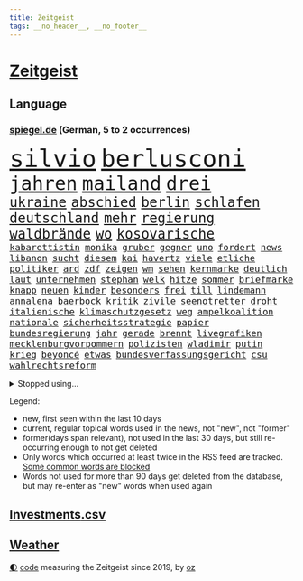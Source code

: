 ```yaml
---
title: Zeitgeist
tags: __no_header__, __no_footer__
---
```


# [Zeitgeist](https://oliz.io/zeitgeist/)

## Language

<h3><a href="https://www.spiegel.de" target="_blank">spiegel.de</a> (German, 5 to 2 occurrences)</h3>
<p style="font-family:monospace">
<span style="font-size:32pt"><a href="news_links.html#silvio" class="current">silvio</a></span>
<span style="font-size:32pt"><a href="news_links.html#berlusconi" class="current">berlusconi</a></span>
<br>
<span style="font-size:25pt"><a href="news_links.html#jahren" class="current">jahren</a></span>
<span style="font-size:25pt"><a href="news_links.html#mailand" class="current">mailand</a></span>
<span style="font-size:25pt"><a href="news_links.html#drei" class="current">drei</a></span>
<br>
<span style="font-size:18pt"><a href="news_links.html#ukraine" class="current">ukraine</a></span>
<span style="font-size:18pt"><a href="news_links.html#abschied" class="current">abschied</a></span>
<span style="font-size:18pt"><a href="news_links.html#berlin" class="current">berlin</a></span>
<span style="font-size:18pt"><a href="news_links.html#schlafen" class="current">schlafen</a></span>
<span style="font-size:18pt"><a href="news_links.html#deutschland" class="current">deutschland</a></span>
<span style="font-size:18pt"><a href="news_links.html#mehr" class="current">mehr</a></span>
<span style="font-size:18pt"><a href="news_links.html#regierung" class="current">regierung</a></span>
<span style="font-size:18pt"><a href="news_links.html#waldbrände" class="current">waldbrände</a></span>
<span style="font-size:18pt"><a href="news_links.html#wo" class="current">wo</a></span>
<span style="font-size:18pt"><a href="news_links.html#kosovarische" class="current">kosovarische</a></span>
<br>
<span style="font-size:12pt"><a href="news_links.html#kabarettistin" class="new">kabarettistin</a></span>
<span style="font-size:12pt"><a href="news_links.html#monika" class="current">monika</a></span>
<span style="font-size:12pt"><a href="news_links.html#gruber" class="new">gruber</a></span>
<span style="font-size:12pt"><a href="news_links.html#gegner" class="current">gegner</a></span>
<span style="font-size:12pt"><a href="news_links.html#uno" class="current">uno</a></span>
<span style="font-size:12pt"><a href="news_links.html#fordert" class="current">fordert</a></span>
<span style="font-size:12pt"><a href="news_links.html#news" class="current">news</a></span>
<span style="font-size:12pt"><a href="news_links.html#libanon" class="current">libanon</a></span>
<span style="font-size:12pt"><a href="news_links.html#sucht" class="current">sucht</a></span>
<span style="font-size:12pt"><a href="news_links.html#diesem" class="current">diesem</a></span>
<span style="font-size:12pt"><a href="news_links.html#kai" class="current">kai</a></span>
<span style="font-size:12pt"><a href="news_links.html#havertz" class="new">havertz</a></span>
<span style="font-size:12pt"><a href="news_links.html#viele" class="current">viele</a></span>
<span style="font-size:12pt"><a href="news_links.html#etliche" class="current">etliche</a></span>
<span style="font-size:12pt"><a href="news_links.html#politiker" class="current">politiker</a></span>
<span style="font-size:12pt"><a href="news_links.html#ard" class="current">ard</a></span>
<span style="font-size:12pt"><a href="news_links.html#zdf" class="current">zdf</a></span>
<span style="font-size:12pt"><a href="news_links.html#zeigen" class="current">zeigen</a></span>
<span style="font-size:12pt"><a href="news_links.html#wm" class="current">wm</a></span>
<span style="font-size:12pt"><a href="news_links.html#sehen" class="current">sehen</a></span>
<span style="font-size:12pt"><a href="news_links.html#kernmarke" class="new">kernmarke</a></span>
<span style="font-size:12pt"><a href="news_links.html#deutlich" class="current">deutlich</a></span>
<span style="font-size:12pt"><a href="news_links.html#laut" class="current">laut</a></span>
<span style="font-size:12pt"><a href="news_links.html#unternehmen" class="current">unternehmen</a></span>
<span style="font-size:12pt"><a href="news_links.html#stephan" class="current">stephan</a></span>
<span style="font-size:12pt"><a href="news_links.html#welk" class="new">welk</a></span>
<span style="font-size:12pt"><a href="news_links.html#hitze" class="current">hitze</a></span>
<span style="font-size:12pt"><a href="news_links.html#sommer" class="current">sommer</a></span>
<span style="font-size:12pt"><a href="news_links.html#briefmarke" class="new">briefmarke</a></span>
<span style="font-size:12pt"><a href="news_links.html#knapp" class="current">knapp</a></span>
<span style="font-size:12pt"><a href="news_links.html#neuen" class="current">neuen</a></span>
<span style="font-size:12pt"><a href="news_links.html#kinder" class="current">kinder</a></span>
<span style="font-size:12pt"><a href="news_links.html#besonders" class="current">besonders</a></span>
<span style="font-size:12pt"><a href="news_links.html#frei" class="current">frei</a></span>
<span style="font-size:12pt"><a href="news_links.html#till" class="current">till</a></span>
<span style="font-size:12pt"><a href="news_links.html#lindemann" class="current">lindemann</a></span>
<span style="font-size:12pt"><a href="news_links.html#annalena" class="current">annalena</a></span>
<span style="font-size:12pt"><a href="news_links.html#baerbock" class="current">baerbock</a></span>
<span style="font-size:12pt"><a href="news_links.html#kritik" class="current">kritik</a></span>
<span style="font-size:12pt"><a href="news_links.html#zivile" class="current">zivile</a></span>
<span style="font-size:12pt"><a href="news_links.html#seenotretter" class="new">seenotretter</a></span>
<span style="font-size:12pt"><a href="news_links.html#droht" class="current">droht</a></span>
<span style="font-size:12pt"><a href="news_links.html#italienische" class="current">italienische</a></span>
<span style="font-size:12pt"><a href="news_links.html#klimaschutzgesetz" class="current">klimaschutzgesetz</a></span>
<span style="font-size:12pt"><a href="news_links.html#weg" class="current">weg</a></span>
<span style="font-size:12pt"><a href="news_links.html#ampelkoalition" class="current">ampelkoalition</a></span>
<span style="font-size:12pt"><a href="news_links.html#nationale" class="current">nationale</a></span>
<span style="font-size:12pt"><a href="news_links.html#sicherheitsstrategie" class="new">sicherheitsstrategie</a></span>
<span style="font-size:12pt"><a href="news_links.html#papier" class="current">papier</a></span>
<span style="font-size:12pt"><a href="news_links.html#bundesregierung" class="current">bundesregierung</a></span>
<span style="font-size:12pt"><a href="news_links.html#jahr" class="current">jahr</a></span>
<span style="font-size:12pt"><a href="news_links.html#gerade" class="current">gerade</a></span>
<span style="font-size:12pt"><a href="news_links.html#brennt" class="current">brennt</a></span>
<span style="font-size:12pt"><a href="news_links.html#livegrafiken" class="new">livegrafiken</a></span>
<span style="font-size:12pt"><a href="news_links.html#mecklenburgvorpommern" class="current">mecklenburgvorpommern</a></span>
<span style="font-size:12pt"><a href="news_links.html#polizisten" class="current">polizisten</a></span>
<span style="font-size:12pt"><a href="news_links.html#wladimir" class="current">wladimir</a></span>
<span style="font-size:12pt"><a href="news_links.html#putin" class="current">putin</a></span>
<span style="font-size:12pt"><a href="news_links.html#krieg" class="current">krieg</a></span>
<span style="font-size:12pt"><a href="news_links.html#beyoncé" class="new">beyoncé</a></span>
<span style="font-size:12pt"><a href="news_links.html#etwas" class="current">etwas</a></span>
<span style="font-size:12pt"><a href="news_links.html#bundesverfassungsgericht" class="current">bundesverfassungsgericht</a></span>
<span style="font-size:12pt"><a href="news_links.html#csu" class="current">csu</a></span>
<span style="font-size:12pt"><a href="news_links.html#wahlrechtsreform" class="current">wahlrechtsreform</a></span>
</p>
<details>
<summary>Stopped using...</summary>
<p class="former" style="font-size:12pt">
schrieb(966) bundesland(965) ausgesprochen(964) empörung(964) regel(964) arbeitete(963) bedeuten(962) beispielen(962) co₂(962) geduld(962) geliefert(962) kolumnist(962) kraftvoll(962) positionen(962) bemüht(961) fdpchef(961) hinweisen(961) klimawandels(961) verluste(961) aussage(960) gewissen(960) hervor(960) magdeburg(960) radikal(960) öffnen(960) favoriten(959) innenministerium(959) persönlich(959) rheinlandpfalz(959) ton(959) verweigert(959) welle(959) argumente(958) bekanntesten(958) fühlen(958) kollaps(958) löhne(958) meldete(958) super(958) weltkrieg(958) entwurf(957) hinaus(957) kämpfer(957) schwangerschaft(957) tötete(957) versprach(957) weiße(957) ausländische(956) beschimpft(956) drosten(956) lastwagen(956) nahen(956) viktor(956) werke(956) zählen(956) 10000(955) eindruck(955) fragt(955) gewinner(955) kanzleramt(955) kurzem(955) oberste(955) südafrika(955) verkauf(955) verschiebt(955) versprochen(955) dominiert(954) gefährlicher(954) kontrolliert(954) tschechien(954) lügen(953) restaurant(953) standort(953) begründung(952) fahrrad(952) großbritanniens(952) kiel(952) schüssen(952) vorliegt(952) engagement(951) frachter(951) höchste(951) jüngste(951) nominiert(951) störung(950) bestimmten(949) verbessert(948) mitteln(947) mode(947) problemen(947) tür(947) meist(946) lkw(945) zugelassen(944) echten(943) konsum(943) milliarde(942) aufarbeitung(941) nachgewiesen(941) gesamten(940) ereignisse(939) em(938) kooperation(938) apps(936) ausrüstung(936) dran(935) umgeht(935) vorgänger(935) rollt(934) rang(933) bürgerinnen(931) journalist(929) schneider(929) unzufrieden(928) niedrig(927) schaut(927) koalitionspartner(926) ämter(926) foto(915) 91(914) normalerweise(914) verpasste(913) überfall(910) rakete(905) bbc(904) flog(900) schadensersatz(900) last(895) einfache(888) umbau(865) berichtete(863) trinken(839) belästigung(826) verantwortliche(796) erschoss(789) blut(783) umständen(759) stundenlang(711) arte(704) rereportage(704) lebensmitteln(701) 72(685) flut(667) gremium(667) gesund(658) amoklauf(656) komitee(654) umkämpften(654) highlights(650) anhängern(643) wirtschaftskrise(632) hoffenheim(631) kritischen(625) staatspräsident(620) tiger(616) gesetzentwurf(612) royals(612) anton(607) games(607) abtreibung(605) vorteil(605) harren(603) söders(603) bekräftigt(601) schulden(600) ice(598) grünenpolitiker(597) hofreiter(592) bettina(586) bahnen(585) empfehlen(584) betrunken(583) gewachsen(576) größtem(574) lieferungen(573) härte(572) radikaler(568) gletscher(561) ostukraine(560) kürzer(555) wahr(555) coaching(553) gewaltsamen(547) stephen(546) akw(544) einziger(541) auseinandersetzungen(540) beschossen(539) schütze(535) schloss(532) oligarchen(526) kriegs(523) fördern(519) getreten(514) bat(509) lemke(504) steffi(504) soldat(503) australier(501) stuhl(500) schwieriger(499) wild(499) überwachung(498) einfachen(493) buckinghampalast(479) herausgefunden(478) afrikanischen(476) melnyk(475) seoul(473) tempolimit(473) transparenz(471) ordnet(469) vögel(464) abseits(463) 98(462) absagen(453) brandenburger(443) sanktioniert(439) eingetroffen(438) empfang(437) nukleare(437) töchter(435) monarchie(433) söhne(432) saporischschja(430) dilemma(428) klassenzimmer(427) lindners(427) breiten(425) prominenter(421) koch(420) lohn(418) braunschweig(416) fair(414) ten(414) zuflucht(412) auslösen(410) erlauben(408) ertrinken(407) spannung(407) schwarzes(403) großmutter(396) filialen(391) halt(383) discounter(377) bedingung(376) carlo(372) lösungen(369) cannabis(368) 8(365) chefs(364) lidl(363) sportlich(363) zeremonie(362) 110(361) kaiserslautern(361) schwächen(359) steuerzahler(359) kaffee(355) sexuell(355) verhaftung(353) geschäftsmodell(349) einsätze(346) künstlichen(346) ukrainerusslandkrieg(346) knapper(345) andrew(344) camilla(342) massenproteste(341) mitgeteilt(339) valley(339) nahrung(337) neustart(337) standards(337) fehlten(336) mob(334) persönlicher(333) verbraucherzentrale(332) zuwanderung(332) krebserkrankung(331) sehe(327) 27jährige(326) fragwürdig(325) islamische(325) uneins(324) verspottet(324) dramatische(323) solches(318) verleihung(318) erlegen(317) schwede(314) verstanden(314) musikerin(312) träume(311) fasst(310) repressionen(310) zurückhaltung(310) starkwatzinger(309) ähnlichen(308) angespannt(306) heimischen(306) umweltschützer(305) ältesten(304) tode(302) scheiterten(301) subventionen(301) technisch(299) unterkunft(299) virginia(298) gründet(297) psychischen(296) wütet(295) diana(292) aufstand(291) twitteraccount(289) vogelgrippe(287) raten(285) shitstorm(285) 25000(284) oleksij(284) marvin(281) tobias(280) gründete(279) fußballprofis(277) harmlos(277) träumt(277) atomkraftwerk(275) rutschen(272) schmuck(272) wenigstens(272) schwachstellen(271) erforderlich(266) vergisst(265) umweltfreundlich(264) entstehen(262) kurznachrichtendienst(262) strafrechtliche(259) durant(255) bauart(254) gewaltsam(254) listen(254) feierten(253) roboter(253) makejew(250) rose(248) raumfahrt(247) fliegt(246) arroganz(243) staatsmedien(243) halbzeit(242) scheinbar(242) hauptdarstellerin(241) kurzen(241) illegales(240) fußballfans(239) krone(239) spiels(239) windsor(239) vergnügen(238) königshaus(237) kurswechsel(235) phoenix(235) silva(235) direktor(233) geschenke(233) handball(233) elektronische(232) eineinhalb(231) sportdirektor(231) verfängt(231) ukrainefeldzug(230) angewiesen(224) kocht(224) schmeckt(224) bahnmitarbeiter(223) menschenrechtsaktivisten(223) auszeichnung(222) zielt(222) abbruch(220) bonbons(218) falschinformationen(218) verankert(218) entladen(217) abgewählt(215) missionen(214) einheimische(210) nachrichtenagentur(209) abgesetzt(208) beworfen(207) geschmack(205) misstrauen(203) designierte(202) großereignis(202) flugabwehr(201) flüchtlingsheim(201) del(199) diversität(199) antreibt(198) aufsehenerregenden(198) ausreise(198) böhmermann(195) interessieren(195) palmer(195) brisantes(194) zigaretten(194) antibiotika(193) one(192) chinareise(191) grundgesetz(191) diplomatie(187) sms(187) antisemitischen(185) unerlaubt(185) migrationspolitik(183) sieges(182) sound(182) chefposten(181) vollsperrung(180) bosch(179) pop(179) iwf(178) i̇mamoğlu(178) rivalität(178) abgründe(177) angriffskrieges(177) gegensatz(177) steigern(177) youtuber(177) dallas(176) mediathek(176) segler(175) bildchefredakteur(174) lauter(174) siebte(172) muster(171) buenos(170) interviews(170) nutzerinnen(170) unangenehm(170) aufpassen(169) studio(169) getränke(168) wein(168) größeren(166) produkten(166) gestalten(165) korruptionsermittlungen(165) kurzzeitig(165) wahlrecht(165) lehnten(164) wunderbare(164) befindlichkeiten(163) entsprechendes(163) sinnbild(163) geraubt(162) frühjahrsoffensive(160) schieflage(160) ubahn(160) absolut(159) frauenproblem(159) professionell(159) lahmlegen(157) luftraum(157) militärbasis(157) pakistans(157) tvserie(157) zuschläge(157) chefredakteur(156) erwähnt(156) fußgänger(156) freunden(155) nina(155) 16jährige(154) eröffnen(154) haushalts(153) suv(153) 2028(152) datenschützer(152) verlässlichen(152) ähnlicher(152) 26jähriger(151) preisbremsen(151) importe(150) informieren(150) einkaufszentrum(149) lizenz(149) reisebus(149) säuglinge(149) gängige(147) abschwächen(146) beeindruckt(146) beliebter(146) entnommen(146) friedensverhandlungen(146) lockt(146) manfred(146) weber(146) attentäter(145) gleichem(145) kundschaft(145) ussängerin(145) gigantische(144) gerückt(143) käse(143) transparent(143) verspannungen(143) aussieht(142) denkbar(142) krebstherapie(142) naher(142) verzehr(142) csupolitiker(141) gittern(141) sprengsatz(141) aires(140) nichtstun(140) bußgeld(139) genehmigungen(139) gerüstet(139) schätzungsweise(139) christdemokraten(138) flasche(138) lüdenscheid(138) privat(138) wucht(137) abläuft(136) googles(135) neutral(135) amüsant(134) grundnahrungsmittel(134) herstellers(134) straßenbahn(134) hochhaus(133) männlichen(133) geheimnisse(132) memphis(132) unbezahlbar(132) prognosen(131) autobahnbrücke(130) freier(129) gelaunt(129) parlamentarischen(129) parteifreund(129) aufwind(127) gastauftritt(127) aufträgen(126) erhalt(126) regierte(126) bad(125) rückgrat(125) autofahren(124) gesichtet(124) marode(124) linda(123) palästinensern(123) umweltministerin(123) unterirdische(123) 33jährige(122) 34jährige(122) flensburg(122) griffen(122) sportwagen(122) charlotte(121) krebsmedikamente(121) anja(120) büßen(120) fatalen(120) automarkt(119) floh(119) titelrennen(119) weimar(119) a3(118) entsprechende(118) vorwerfen(118) übers(118) liebt(117) stetig(117) süchtig(117) busch(116) grundsteuer(116) jene(116) renten(116) landesweite(115) unbekannt(115) bundesligisten(114) derby(114) gewünscht(114) solange(114) state(114) sticht(114) flüchtlingspolitik(113) kassierte(113) deutschkolumne(112) filmen(112) lauf(112) läufer(112) erinnerungslücken(111) verhandelte(111) versteht(111) boote(110) fernseher(110) gedient(110) geldtransporter(110) spiegelredakteurin(110) unfallzahlen(110) eskalierte(109) spezies(109) verfügbar(109) antonio(108) dragshows(108) marin(108) stieß(108) aktive(107) befragten(107) helsinki(107) militäreinsatz(107) bundesbildungsministerin(106) sommerspiele(106) deklassiert(105) monden(105) pflegen(105) abzocke(104) ambitionen(104) marius(104) hinzugefügt(103) skulptur(103) sturmgewehren(103) gültige(102) erneuerbaren(101) eukommissionspräsidentin(101) packt(101) arts(100) copa(100) panik(100) abstiegskampf(99) felipe(99) spielerinnen(99) tschechische(99) ungelöst(99) dissens(98) fußstapfen(98) h5n1(98) tanzverbot(98) beansprucht(97) ferne(97) gekrönt(97) magen(97) neapel(97) herrmanns(96) italienisches(96) parteiaustritt(96) präsidentschaft(96) reschke(96) wagnersöldnern(96) dramatischer(95) sogenannter(94) taktische(94) 51(93) abgeraten(92) joggen(92) registrieren(92) trier(92) verschwörungstheorien(92) bürogebäude(91) darmstadt(91) gladbach(91) koalitionen(91) kürt(91) spiegelcartoonisten(91) stärkt(91) ausrichtung(90) bewertung(90) hausbrand(90) kommentatoren(90) parade(90) philippe(90) warriors(90) organe(89) weiblichen(89) eigner(88) spendieren(88) sprachtests(88) sprünge(88) tattoo(88) fahrern(87) geredet(87) heutzutage(87) krawall(87) pianist(87) rezension(87) sicherheitslage(87) stasi(87) zuschüsse(87) abschiebung(86) blasphemie(86) klubführung(86) lieferte(86) music(86) teufel(86) wertvollste(86) akzeptiert(85) crews(85) entweder(85) suns(85) erhärtet(84) good(84) höhle(84) kontinente(84) müde(84) sed(84) tui(84) wachsender(84) zustehen(84) zylindrische(84) argumentation(83) backen(83) beigetragen(83) bußgelder(83) eskortiert(83) genervt(83) jessica(83) neuhaus(83) ökonomin(83) can(82) disziplin(82) gehege(82) haushaltsstreit(82) popsuperstar(82) schulklasse(82) sexuelles(82) territorium(82) wang(82) yi(82) autoindustrie(81) giftige(81) jusochefin(81) meeresspiegel(81) rekonstruieren(81) rosenthal(81) ruiniert(81) spitzenkandidat(81) südostasien(81) überforderung(81) anarchie(80) aufgestaut(80) neidisch(80) planungssicherheit(80) schlappe(80) stehe(80) zugesagte(80) bundespräsidenten(79) gropp(79) höhepunkt(79) lemon(79) mehrfacher(79) praktikantin(79) reint(79) rückzugsort(79) wirbelstürme(79) zubereitung(79) aufstellung(78) erhaltenen(78) glitter(78) jüngster(78) kurznachrichten(78) randalierer(78) rührt(78) ebbe(77) erwecken(77) henrik(77) stammende(77) söldnerchef(77) wurf(77) 13000(76) bülter(76) gegnerischen(76) handelte(76) herbe(76) konstruktive(76) nützlich(76) sicherheitsberater(76) tragischen(76) wassermangel(76) army(75) beitragszahler(75) bestände(75) dominieren(75) gabel(75) hightech(75) hildesheim(75) itunternehmer(75) kassen(75) klopps(75) regisseure(75) stach(75) zuzulassen(75) ausgelobt(74) eilig(74) kantinen(74) karsten(74) kiffen(74) kommendem(74) legalisiert(74) mensen(74) schanelec(74) einbauen(73) energiepreisbremsen(73) laune(73) psychotherapeutin(73) ssc(73) verwandt(73) franca(72) geldquellen(72) obrador(72) regelt(72) slowenien(72) zocken(72) 2012(71) katarina(71) lord(71) lost(71) nablus(71) sterbehilfe(71) grizzlies(70) militärparade(70) morant(70) nationaler(70) planungen(70) rauer(70) suspendieren(70) frankie(69) impfen(69) klicks(69) missbrauchsfälle(69) naiv(69) platzhirsche(69) stahlen(69) steuerpflichtige(69) talkshows(69) alison(68) brooks(68) rahmede(68) spannenden(68) spdzentrale(68) take(68) waffenmesse(68) beitragszahlern(67) eidgenossen(67) handelsketten(67) patientenakte(67) unprofessionell(67) heizungspläne(66) industrien(66) sheeran(66) slowakei(66) torte(66) transformation(66) vermissen(66) örtliche(66) date(65) elterngeld(65) it(65) tatwaffe(65) usbundesgericht(65) ältester(65) allzu(64) altkanzler(64) erkrankungen(64) ostafrikanischen(64) abkühlung(63) damaliger(63) operationen(63) qin(63) segeljacht(63) tariflöhne(63) therapeuten(63) verkehrsunternehmen(63) 81jähriger(62) raumfahrtagentur(62) getränk(61) hitlers(61) kundgebungen(61) militanten(61) attraktive(60) missbrauchstaten(60) einschlagen(59) genaue(59) helga(59) orchestra(59) sondersteuer(59) spdkanzler(59) eilverfahren(58) ergibt(58) hehre(58) messengerdienst(58) nora(58) russe(58) rückerstattungen(58) sackte(58) sportstudio(58) topstars(58) apotheke(57) begräbt(57) gründung(57) kartenspiele(57) musikalisch(57) panzerhaubitzen(57) aufteilung(56) bahnreisende(56) bestechlichkeit(56) dauerhafte(56) endometriose(56) gastronomie(56) gerast(56) gesundheitswesen(56) hitzerekord(56) kw(56) ministerpräsidentenkonferenz(56) muttertag(56) tadschikistan(56) trauen(56) unerwünscht(56) unomenschenrechtsrat(56) westeuropa(56) zeichnete(56) bundeskriminalamt(55) gedrosselt(55) joint(55) kampfjet(55) nasenspray(55) verblüffender(55) wehrmacht(55) einbau(54) kommandeur(54) prekär(54) schnellere(54) siedlungen(54) zeitreise(54) derzeitige(53) empfänger(53) flüchtlingshilfe(53) personalentscheidung(53) portal(53) provisorischen(53) urban(53) verschlingt(53) fitnessstudio(52) mesut(52) özil(52) einspruch(51) gespannt(51) mercedesbenz(51) vergütungen(51) gelungenes(50) greenwashing(50) hyperschallwaffen(50) luna(50) basteln(49) deutliches(49) infizieren(49) jake(49) nominierung(49) prosieben(49) ultrarechten(49) bundeseigene(48) bädern(48) oberverwaltungsgericht(48) raumschiff(48) vorzüge(48) belarussen(47) ecuadors(47) lebensmittelpreise(47) megawarnstreik(47) militärstützpunkt(47) vermeintlich(47) verpennt(47) vorausgesetzt(47) ranch(46) 57jähriger(45) begeisterung(45) boykottiert(45) riskieren(45) wettkämpfen(45) klimazielen(44) festlegen(43) thron(43) verwüstungen(43) atomunfall(42) empfinden(42) gemälde(42) jacob(42) kohls(42) oberbayern(42) türkeiwahlen(42) usjustizministerium(42) betonte(41) diagnostiziert(41) lohnerhöhung(41) schade(41) webber(41) filmte(40) känguru(40) militärblogger(40) währungsfonds(40) beschworen(39) entlarvt(39) feiertage(39) fußballmanager(39) royalen(39) schillernden(39) trümmerfeld(39) verhandlungsrunden(39) verlesen(39) gewagten(38) kentucky(38) luftalarm(38) schottischen(38) trumpf(38) vornehmen(38) 45jährigen(37) astronomen(37) eier(37) feierlichkeiten(37) legale(37) misere(37) staatsbürger(37) grabstein(36) monarch(36) nebenkläger(36) prekären(36) sprengstoff(36) exkanzler(35) fm4(35) liberaler(35) magie(35) olli(35) punktete(35) schmelzen(35) weste(35) wette(35) anadolu(34) begrenzung(34) sanna(34) unumkehrbar(34) bundeskriminalamts(33) eufirmen(33) geopolitische(33) inzucht(33) nutzlos(33) schleusen(33) constantin(32) durften(32) flecken(32) harold(32) koalitionsvertrag(32) logo(32) onkel(32) autopsie(31) fühle(31) nationalist(31) pflegebranche(31) psychischer(31) ussender(31) entbunden(30) vorstadt(30) angibt(29) auferstehung(29) experiment(29) gefürchtet(29) homöopathie(29) militärfirma(29) tübingens(29) wahlkampfmanöver(29) einsturz(28) kuchen(28) berührt(27) biermarke(27) brett(27) bürgerschaft(27) endspurt(27) rammte(27) verwerfungen(27) zunge(27) 8000(26) blau(26) chicago(26) kasachstan(26) mothers(26) rettungshubschrauber(26) sang(26) usunternehmen(26) ’ndrangheta(26) curry(25) horror(25) kürzester(25) rahmedetalbrücke(25) vormals(25) vorstandsvorsitzende(25) bewahrt(24) dringende(24) läuferin(24) skandalbank(24) söldner(24) texanischen(24) uranus(24) amokläufe(23) anspruchsvoll(23) besetztes(23) firmenpleiten(23) insolvenzen(23) soziales(23) attraktion(22) eisenbahngewerkschaft(22) haustür(22) illustrierten(22) machtkämpfe(22) regalen(22) sprengmeister(22) wiederholten(22) ansage(21) bespitzeln(21) evenepoel(21) gedeckt(21) konzernführung(21) kämen(21) lebenstraum(21) mustafa(21) nazideutschland(21) remco(21) unberechenbar(21) uspolitiker(21) väter(21) xl(21) dreist(20) hoffnungslos(20) kairo(20) todesfällen(20) einfuhr(19) entzaubert(19) fußballmeisterschaft(19) spitzenkandidaten(19) südküste(19) begleitete(18) lobby(18) mach(18) miese(18) stromschlag(18) ausgang(17) berechnung(17) derartigen(17) witt(17) löwe(16) preisgeld(16) problematisch(16) regierungen(16) sekte(16) sektenführer(16) bahnunternehmen(15) bedient(15) berchtesgadener(15) delegierten(15) gegnern(15) geschrei(15) life(15) lobes(15) nachgesagt(15) omar(15) problemfall(15) trittbrettfahrer(15) verfangen(15) 53jährige(14) louis(14) nötigen(14) schief(14) endzeitsekte(13) gegenschlag(13) gehungert(13) pflastersteine(13) wärmepumpengeschäft(13) ausländer(12) back(12) evakuierte(12) flüchteten(12) gelyncht(12) investors(12) jahrhunderte(12) traurige(12) unterschätzt(12) abbey(11) adler(11) asylanträge(11) beraterin(11) diskutierten(11) ereignis(11) exbotschafter(11) innenpolitische(11) tvmoderator(11) westminster(11)
</p>
</details>
<p>Legend:
<ul>
<li><span class="new">new</span>, first seen within the last 10 days</li>
<li><span class="current">current</span>, regular topical words used in the news, not "new", not "former"</li>
<li><span class="former">former(days span relevant)</span>, not used in the last 30 days, but still re-occurring enough to not get deleted</li>
<li>Only words which occurred at least twice in the RSS feed are tracked. <a href="language/filters.py">Some common words are blocked</a></li>
<li>Words not used for more than 90 days get deleted from the database, but may re-enter as "new" words when used again</li>
</ul>
</p>

## [Investments](investments.html)[.csv](investments.csv)

## [Weather](weather.html)

<footer>
<a href="javascript:toggleTheme()" class="nav">🌓</a>
<a href="https://github.com/ooz/zeitgeist">code</a> measuring the Zeitgeist since 2019, by <a href="https://oliz.io">oz</a>
</footer>
